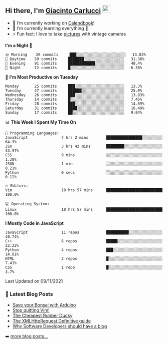 ## Hi there, I'm [Giacinto Carlucci][website]  <img src="https://media.giphy.com/media/hvRJCLFzcasrR4ia7z/giphy.gif" width="25px">

- 🔭 I’m currently working on [Calendbook][project]!
- 🌱 I’m currently learning everything 🤣
- ⚡ Fun fact: I love to take [pictures][instagram] with vintage cameras

[website]: https://www.giacintocarlucci.it
[project]: https://www.calendbook.com
[twitter]: https://twitter.com/giacintocarlucc
[instagram]: https://instagram.com/giacintocarlucci
[linkedin]: https://linkedin.com/in/giacintocarlucci

<!--START_SECTION:waka-->
**I'm a Night 🦉** 

```text
🌞 Morning    26 commits     ███░░░░░░░░░░░░░░░░░░░░░░   13.83% 
🌆 Daytime    59 commits     ███████░░░░░░░░░░░░░░░░░░   31.38% 
🌃 Evening    91 commits     ████████████░░░░░░░░░░░░░   48.4% 
🌙 Night      12 commits     █░░░░░░░░░░░░░░░░░░░░░░░░   6.38%

```
📅 **I'm Most Productive on Tuesday** 

```text
Monday       25 commits     ███░░░░░░░░░░░░░░░░░░░░░░   13.3% 
Tuesday      47 commits     ██████░░░░░░░░░░░░░░░░░░░   25.0% 
Wednesday    26 commits     ███░░░░░░░░░░░░░░░░░░░░░░   13.83% 
Thursday     14 commits     █░░░░░░░░░░░░░░░░░░░░░░░░   7.45% 
Friday       28 commits     ███░░░░░░░░░░░░░░░░░░░░░░   14.89% 
Saturday     31 commits     ████░░░░░░░░░░░░░░░░░░░░░   16.49% 
Sunday       17 commits     ██░░░░░░░░░░░░░░░░░░░░░░░   9.04%

```


📊 **This Week I Spent My Time On** 

```text
💬 Programming Languages: 
JavaScript               7 hrs 2 mins        ████████████████░░░░░░░░░   64.3% 
JSX                      3 hrs 43 mins       ████████░░░░░░░░░░░░░░░░░   33.97% 
CSS                      9 mins              ░░░░░░░░░░░░░░░░░░░░░░░░░   1.38% 
JSON                     1 min               ░░░░░░░░░░░░░░░░░░░░░░░░░   0.21% 
Python                   0 secs              ░░░░░░░░░░░░░░░░░░░░░░░░░   0.12%

🔥 Editors: 
Vim                      10 hrs 57 mins      █████████████████████████   100.0%

💻 Operating System: 
Linux                    10 hrs 57 mins      █████████████████████████   100.0%

```

**I Mostly Code in JavaScript** 

```text
JavaScript               11 repos            ██████████░░░░░░░░░░░░░░░   40.74% 
C++                      6 repos             █████░░░░░░░░░░░░░░░░░░░░   22.22% 
Python                   4 repos             ███░░░░░░░░░░░░░░░░░░░░░░   14.81% 
HTML                     2 repos             █░░░░░░░░░░░░░░░░░░░░░░░░   7.41% 
CSS                      1 repo              █░░░░░░░░░░░░░░░░░░░░░░░░   3.7%

```



 Last Updated on 09/11/2021
<!--END_SECTION:waka-->

### 📕 Latest Blog Posts

<!-- BLOG-POST-LIST:START -->
- [Save your Bonsai with Arduino](https://giacintocarlucci.medium.com/save-your-bonsai-with-arduino-e32154366f4c?source=rss-af395a5d9662------2)
- [Stop quitting Vim!](https://giacintocarlucci.medium.com/stop-q-ing-vim-6cda3009dfa6?source=rss-af395a5d9662------2)
- [The Cheapest Rubber Ducky](https://giacintocarlucci.medium.com/the-cheapest-rubber-ducky-b2e95901d504?source=rss-af395a5d9662------2)
- [The XMLHttpRequest Definitive guide](https://giacintocarlucci.medium.com/xmlhttprquest-definitive-guide-e3a2fd7a85a4?source=rss-af395a5d9662------2)
- [Why Software Developers should have a blog](https://giacintocarlucci.medium.com/why-software-developers-should-have-a-blog-d51bb48ee1e7?source=rss-af395a5d9662------2)
<!-- BLOG-POST-LIST:END -->

➡️ [more blog posts...](https://medium.com/@giacintocarlucci)
